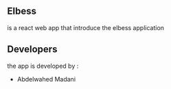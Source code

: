 ## Elbess 
is a react web app that introduce the elbess application 

## Developers
the app is developed by : 
- Abdelwahed Madani 
